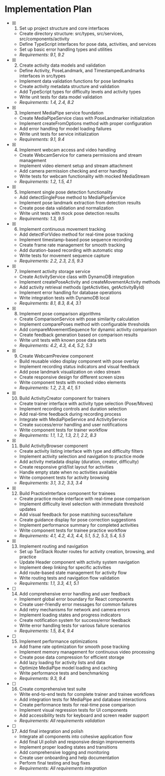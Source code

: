 # Implementation Plan

- [x] 1. Set up project structure and core interfaces
  - Create directory structure: src/types, src/services, src/components/activity
  - Define TypeScript interfaces for pose data, activities, and services
  - Set up basic error handling types and utilities
  - _Requirements: 9.1, 9.2_

- [x] 2. Create activity data models and validation
  - Define Activity, PoseLandmark, and TimestampedLandmarks interfaces in src/types
  - Implement data validation functions for pose landmarks
  - Create activity metadata structure and validation
  - Add TypeScript types for difficulty levels and activity types
  - Write unit tests for data model validation
  - _Requirements: 1.4, 2.4, 8.2_

- [x] 3. Implement MediaPipe service foundation
  - Create MediaPipeService class with PoseLandmarker initialization
  - Implement createFromOptions method with proper configuration
  - Add error handling for model loading failures
  - Write unit tests for service initialization
  - _Requirements: 9.1, 9.4_

- [x] 4. Implement webcam access and video handling
  - Create WebcamService for camera permissions and stream management
  - Implement video element setup and stream attachment
  - Add camera permission checking and error handling
  - Write tests for webcam functionality with mocked MediaStream
  - _Requirements: 1.2, 1.5, 4.1_

- [x] 5. Implement single pose detection functionality
  - Add detectSinglePose method to MediaPipeService
  - Implement pose landmark extraction from detection results
  - Create pose data validation and normalization
  - Write unit tests with mock pose detection results
  - _Requirements: 1.3, 9.5_

- [x] 6. Implement continuous movement tracking
  - Add detectForVideo method for real-time pose tracking
  - Implement timestamp-based pose sequence recording
  - Create frame rate management for smooth tracking
  - Add duration-based recording with automatic stop
  - Write tests for movement sequence capture
  - _Requirements: 2.2, 2.3, 2.5, 9.3_

- [x] 7. Implement activity storage service
  - Create ActivityService class with DynamoDB integration
  - Implement createPoseActivity and createMovementActivity methods
  - Add activity retrieval methods (getActivities, getActivityById)
  - Implement error handling for database operations
  - Write integration tests with DynamoDB local
  - _Requirements: 8.1, 8.3, 8.4, 3.1_

- [x] 8. Implement pose comparison algorithms
  - Create ComparisonService with pose similarity calculation
  - Implement comparePoses method with configurable thresholds
  - Add compareMovementSequence for dynamic activity comparison
  - Create feedback generation based on comparison results
  - Write unit tests with known pose data sets
  - _Requirements: 4.2, 4.3, 4.4, 5.2, 5.3_

- [x] 9. Create WebcamPreview component
  - Build reusable video display component with pose overlay
  - Implement recording status indicators and visual feedback
  - Add pose landmark visualization on video stream
  - Create responsive design for different screen sizes
  - Write component tests with mocked video elements
  - _Requirements: 1.2, 2.3, 4.1, 5.1_

- [x] 10. Build ActivityCreator component for trainers
  - Create trainer interface with activity type selection (Pose/Moves)
  - Implement recording controls and duration selection
  - Add real-time feedback during recording process
  - Integrate with MediaPipeService and ActivityService
  - Create success/error handling and user notifications
  - Write component tests for trainer workflow
  - _Requirements: 1.1, 1.2, 1.3, 2.1, 2.2, 8.3_

- [x] 11. Build ActivityBrowser component
  - Create activity listing interface with type and difficulty filters
  - Implement activity selection and navigation to practice mode
  - Add activity metadata display (duration, creator, difficulty)
  - Create responsive grid/list layout for activities
  - Handle empty state when no activities available
  - Write component tests for activity browsing
  - _Requirements: 3.1, 3.2, 3.3, 3.4_

- [x] 12. Build PracticeInterface component for trainees
  - Create practice mode interface with real-time pose comparison
  - Implement difficulty level selection with immediate threshold updates
  - Add visual feedback for pose matching success/failure
  - Create guidance display for pose correction suggestions
  - Implement performance summary for completed activities
  - Write component tests for trainee practice workflow
  - _Requirements: 4.1, 4.2, 4.3, 4.4, 5.1, 5.2, 5.3, 5.4, 5.5_

- [x] 13. Implement routing and navigation
  - Set up TanStack Router routes for activity creation, browsing, and practice
  - Update Header component with activity system navigation
  - Implement deep linking for specific activities
  - Add route-based state management for activity flow
  - Write routing tests and navigation flow validation
  - _Requirements: 1.1, 3.3, 4.1, 5.1_

- [ ] 14. Add comprehensive error handling and user feedback
  - Implement global error boundary for React components
  - Create user-friendly error messages for common failures
  - Add retry mechanisms for network and camera errors
  - Implement loading states and progress indicators
  - Create notification system for success/error feedback
  - Write error handling tests for various failure scenarios
  - _Requirements: 1.5, 8.4, 9.4_

- [ ] 15. Implement performance optimizations
  - Add frame rate optimization for smooth pose tracking
  - Implement memory management for continuous video processing
  - Create pose data compression for efficient storage
  - Add lazy loading for activity lists and data
  - Optimize MediaPipe model loading and caching
  - Write performance tests and benchmarking
  - _Requirements: 9.3, 9.4_

- [ ] 16. Create comprehensive test suite
  - Write end-to-end tests for complete trainer and trainee workflows
  - Add integration tests for MediaPipe and database interactions
  - Create performance tests for real-time pose comparison
  - Implement visual regression tests for UI components
  - Add accessibility tests for keyboard and screen reader support
  - _Requirements: All requirements validation_

- [ ] 17. Add final integration and polish
  - Integrate all components into cohesive application flow
  - Add final UI polish and responsive design improvements
  - Implement proper loading states and transitions
  - Add comprehensive logging and monitoring
  - Create user onboarding and help documentation
  - Perform final testing and bug fixes
  - _Requirements: All requirements integration_
